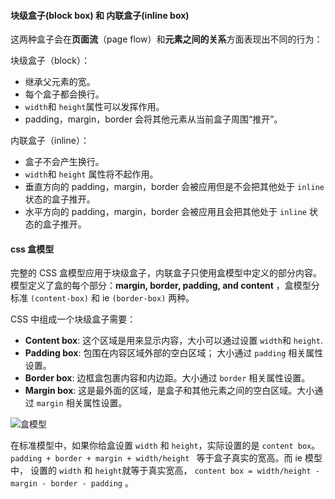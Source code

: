 #### 块级盒子(block box) 和 内联盒子(inline box)

这两种盒子会在**页面流**（page flow）和**元素之间的关系**方面表现出不同的行为：

块级盒子（block）：

- 继承父元素的宽。
- 每个盒子都会换行。
- `width`和 `height`属性可以发挥作用。
- padding，margin，border 会将其他元素从当前盒子周围“推开”。

内联盒子（inline）：

- 盒子不会产生换行。
- `width`和 `height` 属性将不起作用。
- 垂直方向的 padding，margin，border 会被应用但是不会把其他处于 `inline` 状态的盒子推开。
- 水平方向的 padding，margin，border 会被应用且会把其他处于 `inline` 状态的盒子推开。

#### css 盒模型

完整的 CSS 盒模型应用于块级盒子，内联盒子只使用盒模型中定义的部分内容。模型定义了盒的每个部分：**margin, border, padding, and content** ，盒模型分标准 `(content-box)` 和 ie `(border-box)` 两种。

CSS 中组成一个块级盒子需要：

- **Content box**: 这个区域是用来显示内容，大小可以通过设置 `width`和 `height`.
- **Padding box**: 包围在内容区域外部的空白区域； 大小通过 `padding` 相关属性设置。
- **Border box**: 边框盒包裹内容和内边距。大小通过 `border` 相关属性设置。
- **Margin box**: 这是最外面的区域，是盒子和其他元素之间的空白区域。大小通过 `margin` 相关属性设置。

![盒模型](https://developer.mozilla.org/en-US/docs/Learn/CSS/Building_blocks/The_box_model/box-model.png)

在标准模型中，如果你给盒设置 `width` 和 `height`，实际设置的是 `content box`。 `padding + border + margin + width/height ` 等于盒子真实的宽高。而 ie 模型中， 设置的 `width` 和 `height`就等于真实宽高， `content box = width/height - margin - border - padding` 。
